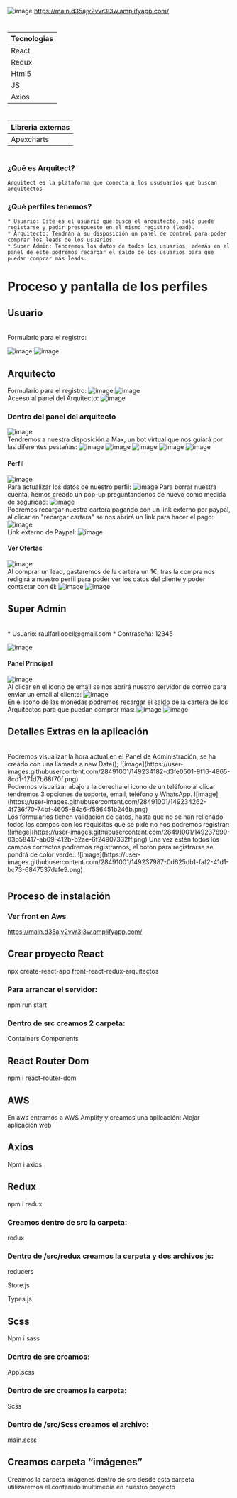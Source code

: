 ![image](https://user-images.githubusercontent.com/28491001/149228984-5c4f499e-4299-4bb6-b50f-d164e77b1b1c.png)
 https://main.d35ajv2vvr3l3w.amplifyapp.com/
 
 #
 | Tecnologias |
| :---         | 
|  React   |
|Redux  |
|Html5 |
|JS |
|Axios |

#
 | Libreria externas |
| :---         | 
|  Apexcharts  |
# 
 




### ¿Qué es Arquitect?
````
Arquitect es la plataforma que conecta a los ususuarios que buscan arquitectos
````

### ¿Qué perfiles tenemos?
````
* Usuario: Este es el usuario que busca el arquitecto, solo puede registarse y pedir presupuesto en el mismo registro (lead).
* Arquitecto: Tendrán a su disposición un panel de control para poder comprar los leads de los usuarios.
* Super Admin: Tendremos los datos de todos los usuarios, además en el panel de este podremos recargar el saldo de los usuarios para que puedan comprar más leads.
````

# Proceso y pantalla de los perfiles
## Usuario
<br>
Formulario para el registro:


![image](https://user-images.githubusercontent.com/28491001/149233154-8382d071-371c-4ab6-b88d-cb1ee9995902.png)
![image](https://user-images.githubusercontent.com/28491001/149233222-206f845f-10a8-422c-a43f-43e33d5b6174.png)
## Arquitecto

Formulario para el registro:
![image](https://user-images.githubusercontent.com/28491001/149233351-8532255e-d7ec-45c7-a63b-33d0e7b98213.png)
![image](https://user-images.githubusercontent.com/28491001/149233374-984ff79f-dcad-435b-a66d-76990a52c168.png)
<br>
Aceeso al panel del Arquitecto:
![image](https://user-images.githubusercontent.com/28491001/149233451-cd0c1d76-4f85-4935-aa22-85aec638de3d.png)
### Dentro del panel del arquitecto
![image](https://user-images.githubusercontent.com/28491001/149233530-09621352-2363-41da-a03a-68acad4fb017.png)
<br>
Tendremos a nuestra disposición a Max, un bot virtual que nos guiará por las diferentes pestañas:
![image](https://user-images.githubusercontent.com/28491001/149235970-e0dc1217-efb3-4ccc-8b06-54824db47ff3.png)
![image](https://user-images.githubusercontent.com/28491001/149236003-806fe433-bba3-4bd2-8761-8a2df4d5ff39.png)
![image](https://user-images.githubusercontent.com/28491001/149236162-a1b99a0a-e43a-4b06-a75e-8f2ea71553db.png)
![image](https://user-images.githubusercontent.com/28491001/149236258-9d7aec00-54a9-4b59-9aff-4b08231d099a.png)
![image](https://user-images.githubusercontent.com/28491001/149236025-4f735547-0312-44e8-a2cd-dfd31b9ca476.png)

#### Perfil
![image](https://user-images.githubusercontent.com/28491001/149233805-f0304258-b167-4b6b-a268-75bf865b0c13.png)
<br>
Para actualizar los datos de nuestro perfil:
![image](https://user-images.githubusercontent.com/28491001/149233823-c45a6f37-f44a-45e2-9dce-9f7ef7d5a758.png)
Para borrar nuestra cuenta, hemos creado un pop-up preguntandonos de nuevo como medida de seguridad:
![image](https://user-images.githubusercontent.com/28491001/149233843-33a8b711-91e7-4cf5-8b1b-2d9b69d87b33.png)
<br>
Podremos recargar nuestra cartera pagando con un link externo por paypal, al clicar en "recargar cartera" se nos abrirá un link para hacer el pago:
![image](https://user-images.githubusercontent.com/28491001/149235210-7512d706-8d6a-4c9f-9976-0b7d03eb4e36.png)
<br>
Link externo de Paypal:
![image](https://user-images.githubusercontent.com/28491001/149235774-c2936e64-a6e5-4dd6-ad66-d2dbebfde61b.png)


#### Ver Ofertas
![image](https://user-images.githubusercontent.com/28491001/149234055-f4165d1b-0ed0-45da-99c6-b829e19dda3a.png)
<br>
Al comprar un lead, gastaremos de la cartera un 1€, tras la compra nos redigirá a nuestro perfil para poder ver los datos del cliente y poder contactar con él:
![image](https://user-images.githubusercontent.com/28491001/149236509-49db4050-9f6f-456c-9d24-addf2de94073.png)
![image](https://user-images.githubusercontent.com/28491001/149236595-1f5f0f09-ccce-465e-9ef6-2feefc6c340c.png)


## Super Admin
<br>
* Usuario: raulfarllobell@gmail.com
* Contraseña: 12345

![image](https://user-images.githubusercontent.com/28491001/149234417-f1de06d9-f15f-420a-9c8e-f82c618c3371.png)

#### Panel Principal
![image](https://user-images.githubusercontent.com/28491001/149234625-1c57b16f-caf3-4cd0-824a-492a88f87b67.png)
<br>
Al clicar en el icono de email se nos abrirá nuestro servidor de correo para enviar un email al cliente:
![image](https://user-images.githubusercontent.com/28491001/149234831-6f79703e-6c2c-4d49-bc12-90b42876eb21.png)
<br>
En el icono de las monedas podremos recargar el saldo de la cartera de los Arquitectos para que puedan comprar más:
![image](https://user-images.githubusercontent.com/28491001/149234949-87c0b1eb-91e6-4561-96c5-6d62d5c836bb.png)
![image](https://user-images.githubusercontent.com/28491001/149234968-6253b56e-db64-4ed0-b089-e610a7e5bb75.png)


## Detalles Extras en la aplicación
<br>
Podremos visualizar la hora actual en el Panel de Administración, se ha creado con una llamada a new Date();
![image](https://user-images.githubusercontent.com/28491001/149234182-d3fe0501-9f16-4865-8cd1-171d7b68f70f.png)
<br>
Podremos visualizar abajo a la derecha el icono de un teléfono al clicar tendremos 3 opciones de soporte, email, teléfono y WhatsApp.
![image](https://user-images.githubusercontent.com/28491001/149234262-4f736f70-74bf-4605-84a6-f586451b246b.png)
<br>
Los formularios tienen validación de datos, hasta que no se han rellenado todos los campos con los requisitos que se pide no nos podremos registrar:
![image](https://user-images.githubusercontent.com/28491001/149237899-03b58417-ab09-412b-b2ae-6f24907332ff.png)
Una vez estén todos los campos correctos podremos registrarnos, el boton para registrarse se pondrá de color verde::
![image](https://user-images.githubusercontent.com/28491001/149237987-0d625db1-faf2-41d1-bc73-6847537dafe9.png)





#
## Proceso de instalación
### Ver front en Aws
https://main.d35ajv2vvr3l3w.amplifyapp.com/


## Crear proyecto React
npx create-react-app front-react-redux-arquitectos

### Para arrancar el servidor:
npm run start

### Dentro de src creamos 2 carpeta:
Containers
Components

## React Router Dom 
npm i react-router-dom

## AWS
En aws entramos a AWS Amplify y creamos una aplicación: Alojar aplicación web

## Axios
Npm i axios

## Redux
npm i redux
### Creamos dentro de src la carpeta:
redux

### Dentro de /src/redux creamos la cerpeta y dos archivos js:
reducers

Store.js

Types.js

## Scss
Npm i sass
### Dentro de src creamos:
App.scss
### Dentro de src creamos la carpeta:
Scss
### Dentro de  /src/Scss creamos el archivo:
 main.scss

## Creamos carpeta  “imágenes”
Creamos la carpeta imágenes dentro de src desde esta carpeta utilizaremos el contenido multimedia en nuestro proyecto
